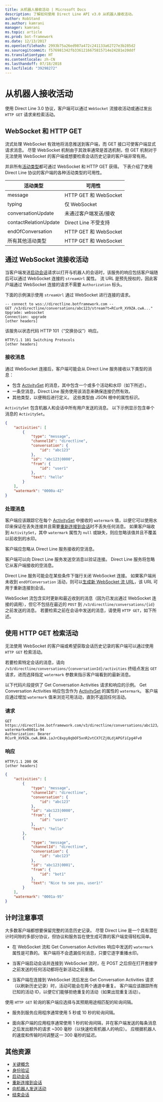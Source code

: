 ```yaml
---
title: 从机器人接收活动 | Microsoft Docs
description: 了解如何使用 Direct Line API v3.0 从机器人接收活动。
author: RobStand
ms.author: kamrani
manager: kamrani
ms.topic: article
ms.prod: bot-framework
ms.date: 12/13/2017
ms.openlocfilehash: 2993b75a26ed987a472c241133a62727e3b285d2
ms.sourcegitcommit: f576981342fb3361216675815714e24281e20ddf
ms.translationtype: HT
ms.contentlocale: zh-CN
ms.lasthandoff: 07/18/2018
ms.locfileid: "39298272"
---
```

# <a name="receive-activities-from-the-bot"></a>从机器人接收活动

使用 Direct Line 3.0 协议，客户端可以通过 `WebSocket` 流接收活动或通过发出 `HTTP GET` 请求来检索活动。 

## <a name="websocket-vs-http-get"></a>WebSocket 和 HTTP GET

流式处理 WebSocket 有效地将消息推送到客户端，而 GET 接口可使客户端显式请求消息。 尽管 WebSocket 机制由于其效率通常是首选机制，但 GET 机制对于无法使用 WebSocket 的客户端或想要检索会话历史记录的客户端非常有用。 

并非所有[活动类型](bot-framework-rest-connector-activities.md)都可通过 WebSocket 和 HTTP GET 获得。 下表介绍了使用 Direct Line 协议的客户端的各种活动类型的可用性。

| 活动类型 | 可用性 | 
|----|----|
| message | HTTP GET 和 WebSocket |
| typing | 仅 WebSocket |
| conversationUpdate | 未通过客户端发送/接收 |
| contactRelationUpdate | Direct Line 不受支持 |
| endOfConversation | HTTP GET 和 WebSocket |
| 所有其他活动类型 | HTTP GET 和 WebSocket |

## <a id="connect-via-websocket"></a> 通过 WebSocket 流接收活动

当客户端发送[启动会话](bot-framework-rest-direct-line-3-0-start-conversation.md)请求以打开与机器人的会话时，该服务的响应包括客户端随后可以通过 WebSocket 连接的 `streamUrl` 属性。 流 URL 是预先授权的，因此客户端通过 WebSocket 连接的请求不需要 `Authorization` 标头。

下面的示例演示使用 `streamUrl` 通过 WebSocket 进行连接的请求。

```http
-- connect to wss://directline.botframework.com --
GET /v3/directline/conversations/abc123/stream?t=RCurR_XV9ZA.cwA..."
Upgrade: websocket
Connection: upgrade
[other headers]
```

该服务以状态代码 HTTP 101（“交换协议”）响应。

```http
HTTP/1.1 101 Switching Protocols
[other headers]
```

### <a name="receive-messages"></a>接收消息

通过 WebSocket 连接后，客户端可能会从 Direct Line 服务接收以下类型的消息：

- 包含 [ActivitySet](bot-framework-rest-direct-line-3-0-api-reference.md#activityset-object) 的消息，其中包含一个或多个活动和水印（如下所述）。
- 一条空消息，Direct Line 服务使用该消息来确保连接仍然有效。
- 其他类型，以便稍后进行定义。 这些类型由 JSON 根中的属性标识。

`ActivitySet` 包含机器人和会话中所有用户发送的消息。 以下示例显示包含单个消息的 `ActivitySet`。

```json
{
    "activities": [
        {
            "type": "message",
            "channelId": "directline",
            "conversation": {
                "id": "abc123"
            },
            "id": "abc123|0000",
            "from": {
                "id": "user1"
            },
            "text": "hello"
        }
    ],
    "watermark": "0000a-42"
}
```

### <a name="process-messages"></a>处理消息

客户端应该跟踪它在每个 [ActivitySet](bot-framework-rest-direct-line-3-0-api-reference.md#activityset-object) 中接收的 `watermark` 值，以便它可以使用水印来保证在丢失连接并且需要[重新连接到会话](bot-framework-rest-direct-line-3-0-reconnect-to-conversation.md)时不丢失任何消息。 如果客户端收到 `ActivitySet`，其中 `watermark` 属性为 `null` 或缺失，则应忽略该值并且不覆盖以前收到的水印。

客户端应忽略从 Direct Line 服务接收的空消息。

客户端可以向 Direct Line 服务发送空消息以验证连接。 Direct Line 服务将忽略它从客户端接收的空消息。

Direct Line 服务可能会在某些条件下强行关闭 WebSocket 连接。 如果客户端尚未收到 `endOfConversation` 活动，则可以[生成新 WebSocket 流 URL](bot-framework-rest-direct-line-3-0-reconnect-to-conversation.md)，该 URL 可用于重新连接到会话。 

WebSocket 流包含实时更新和最近收到的消息（因为已发出通过 WebSocket 连接的调用），但它不包括在最近的 `POST` 到 `/v3/directline/conversations/{id}` 之前发送的消息。 若要检索之前在会话中发送的消息，请使用 `HTTP GET`，如下所述。

## <a id="http-get"></a> 使用 HTTP GET 检索活动

无法使用 WebSocket 的客户端或希望获取会话历史记录的客户端可以通过使用 `HTTP GET` 检索活动。

若要检索特定会话的消息，请向 `/v3/directline/conversations/{conversationId}/activities` 终结点发出 `GET` 请求，进而选择指定 `watermark` 参数来指示客户端看到的最新消息。 

以下代码片段提供了 Get Conversation Activities 请求和响应的示例。 Get Conversation Activities 响应包含作为 [ActivitySet](bot-framework-rest-direct-line-3-0-api-reference.md#activityset-object) 的属性的 `watermark`。 客户端应通过增加 `watermark` 值来浏览可用活动，直到不返回任何活动。

### <a name="request"></a>请求

```http
GET https://directline.botframework.com/v3/directline/conversations/abc123/activities?watermark=0001a-94
Authorization: Bearer RCurR_XV9ZA.cwA.BKA.iaJrC8xpy8qbOF5xnR2vtCX7CZj0LdjAPGfiCpg4Fv0
```

### <a name="response"></a>响应

```http
HTTP/1.1 200 OK
[other headers]
```

```json
{
    "activities": [
        {
            "type": "message",
            "channelId": "directline",
            "conversation": {
                "id": "abc123"
            },
            "id": "abc123|0000",
            "from": {
                "id": "user1"
            },
            "text": "hello"
        }, 
        {
            "type": "message",
            "channelId": "directline",
            "conversation": {
                "id": "abc123"
            },
            "id": "abc123|0001",
            "from": {
                "id": "bot1"
            },
            "text": "Nice to see you, user1!"
        }
    ],
    "watermark": "0001a-95"
}
```

## <a name="timing-considerations"></a>计时注意事项

大多数客户端都想要保留完整的消息历史记录。 尽管 Direct Line 是一个具有潜在计时间隙的多部分协议，但协议和服务旨在使生成可靠的客户端变得轻松简单。

- 在 WebSocket 流和 Get Conversation Activities 响应中发送的 `watermark` 属性是可靠的。 客户端将不会遗漏任何消息，只要它逐字重播水印。

- 当客户端启动会话并连接到 WebSocket 流时，在 POST 之后但在打开套接字之前发送的任何活动都将在新活动之前重播。

- 当客户端在连接到 WebSocket 流后发出 Get Conversation Activities 请求（以刷新历史记录）时，活动可能会在两个通道中重复。 客户端应该跟踪所有已知的活动 ID，以便它们能够拒绝重复的活动（如果出现重复活动）。

使用 `HTTP GET` 轮询的客户端应选择与其预期用途相匹配的轮询间隔。

- 服务到服务应用程序通常使用 5 秒或 10 秒的轮询间隔。

- 面向客户端的应用程序通常使用 1 秒的轮询间隔，并在客户端发送的每条消息之后发出额外的请求 ~300 毫秒（以快速检索机器人的响应）。 应根据机器人的速度和传输时间调整这一 300 毫秒的延迟。

## <a name="additional-resources"></a>其他资源

- [关键概念](bot-framework-rest-direct-line-3-0-concepts.md)
- [身份验证](bot-framework-rest-direct-line-3-0-authentication.md)
- [启动会话](bot-framework-rest-direct-line-3-0-start-conversation.md)
- [重新连接到会话](bot-framework-rest-direct-line-3-0-reconnect-to-conversation.md)
- [向机器人发送活动](bot-framework-rest-direct-line-3-0-send-activity.md)
- [结束会话](bot-framework-rest-direct-line-3-0-end-conversation.md)